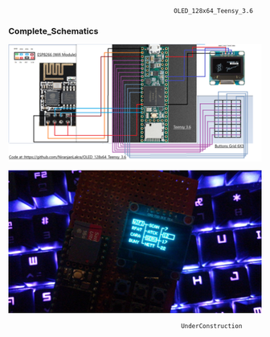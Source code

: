                                                   OLED_128x64_Teensy_3.6
### Complete_Schematics

![alt text](https://github.com/NiranjanLakra/OLED_128x64_Teensy_3.6/blob/master/DIAGRAM.png)


![alt text](https://github.com/NiranjanLakra/OLED_128x64_Teensy_3.6/blob/master/IMG_20200422_065031.jpg)

                                                    UnderConstruction
                                                    
